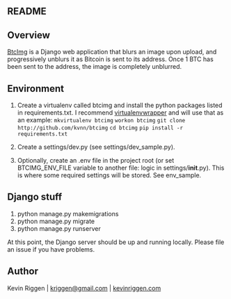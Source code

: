 README
----------
## Overview
[BtcImg](http://btcimg.com) is a Django web application that blurs an image upon upload, and progressively unblurs it as Bitcoin is sent to its address. Once 1 BTC has been sent to the address, the image is completely unblurred.


## Environment
1. Create a virtualenv called btcimg and install the python packages listed in requirements.txt. I recommend [virtualenvwrapper](http://virtualenvwrapper.readthedocs.org/en/latest/command_ref.html) and will use that as an example:
    `mkvirtualenv btcimg`
    `workon btcimg`
    `git clone http://github.com/kvnn/btcimg`
    `cd btcimg`
    `pip install -r requirements.txt`

2. Create a settings/dev.py (see settings/dev_sample.py).

3. Optionally, create an .env file in the project root (or set BTCIMG_ENV_FILE variable to another file: logic in settings/__init__.py). This is where some required settings will be stored. See env_sample.


## Django stuff
1. python manage.py makemigrations
2. python manage.py migrate
3. python manage.py runserver

At this point, the Django server should be up and running locally. Please file an issue if you have problems.


## Author
Kevin Riggen |
[kriggen@gmail.com](http://mailto:kriggen@gmail.com) |
[kevinriggen.com](http://kevinriggen.com)